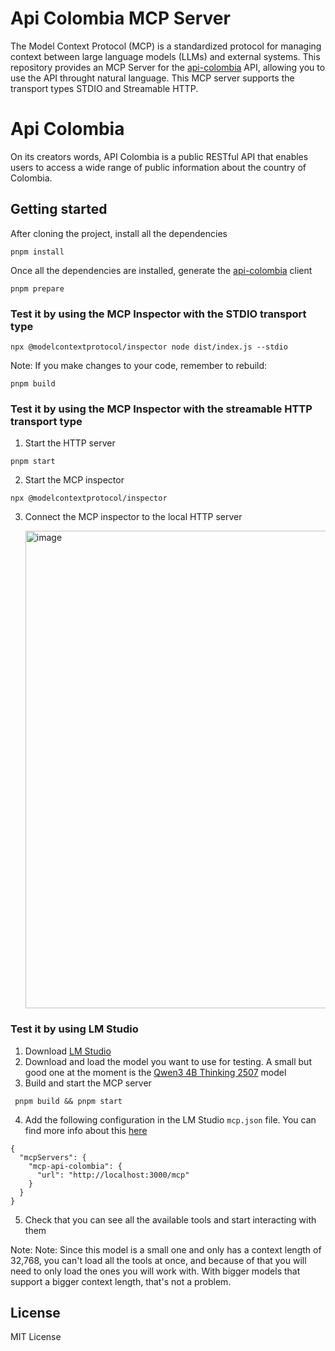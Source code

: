 # Api Colombia MCP Server

The Model Context Protocol (MCP) is a standardized protocol for managing context between large language models (LLMs) and external systems. This repository provides an MCP Server for the [api-colombia](https://api-colombia.com/) API, allowing you to use the API throught natural language. This MCP server supports the transport types STDIO and Streamable HTTP.

# Api Colombia

On its creators words, API Colombia is a public RESTful API that enables users to access a wide range of public information about the country of Colombia.

## Getting started

After cloning the project, install all the dependencies

```
pnpm install
```

Once all the dependencies are installed, generate the [api-colombia](https://api-colombia.com/) client

```
pnpm prepare
```

### Test it by using the MCP Inspector with the STDIO transport type

```
npx @modelcontextprotocol/inspector node dist/index.js --stdio
```

Note: If you make changes to your code, remember to rebuild:

```
pnpm build
```

### Test it by using the MCP Inspector with the streamable HTTP transport type

1. Start the HTTP server

```
pnpm start
```

2. Start the MCP inspector

```
npx @modelcontextprotocol/inspector
```

3. Connect the MCP inspector to the local HTTP server

   <img width="1197" height="764" alt="image" src="https://github.com/user-attachments/assets/739afeaf-ba07-4e98-9b85-0ef2458151b4" />

### Test it by using LM Studio

1. Download [LM Studio](https://lmstudio.ai/)
2. Download and load the model you want to use for testing. A small but good one at the moment is the [Qwen3 4B Thinking 2507](https://modelscope.cn/models/Qwen/Qwen3-4B-Thinking-2507) model
3. Build and start the MCP server

```
 pnpm build && pnpm start
```

4. Add the following configuration in the LM Studio `mcp.json` file. You can find more info about this [here](https://lmstudio.ai/blog/lmstudio-v0.3.17)

```
{
  "mcpServers": {
    "mcp-api-colombia": {
      "url": "http://localhost:3000/mcp"
    }
  }
}
```

5. Check that you can see all the available tools and start interacting with them

Note: Note: Since this model is a small one and only has a context length of 32,768, you can't load all the tools at once, and because of that you will need to only load the ones you will work with. With bigger models that support a bigger context length, that's not a problem.


## License

MIT License
